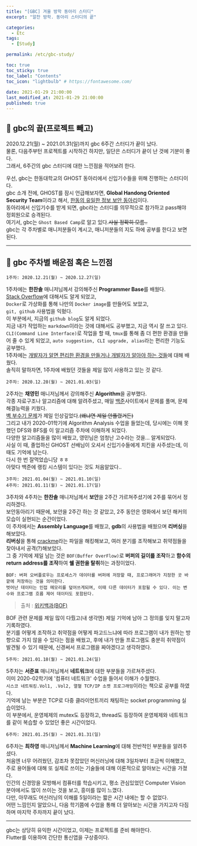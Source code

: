 ```yaml
---
title: "[GBC] 겨울 방학 동아리 스터디"
excerpt: "알찬 방학. 동아리 스터디의 끝"

categories:
  - Etc
tags:
  - [Study]

permalink: /etc/gbc-study/

toc: true
toc_sticky: true
toc_label: "Contents"
toc_icon: "lightbulb" # https://fontawesome.com/
 
date: 2021-01-29 21:00:00
last_modified_at: 2021-01-29 21:00:00
published: true
---
```


## 👻 gbc의 끝(프로젝트 빼고)  

2020.12.21(월) ~ 2021.01.31(일)까지 gbc 6주간 스터디가 끝이 났다.  
물론, 다음주부턴 프로젝트를 시작하긴 하지만, 일단은 스터디가 끝이 난 것에 기분이 좋다.  
그래서, 6주간의 gbc 스터디에 대한 느낀점을 적어보려 한다.  

우선, gbc는 한동대학교의 GHOST 동아리에서 신입기수들을 위해 진행하는 스터디이다.  
gbc 소개 전에, GHOST를 잠시 언급해보자면, **Global Handong Oriented Security Team**이라고 해서, <u>한동의 유일한 정보 보안 동아리</u>이다.  
동아리에서 신입기수를 받게 되면, gbc라는 스터디를 의무적으로 참가하고 pass해야 정회원으로 승격된다.  
여기서, gbc는 `Ghost Based Camp`로 알고 있다.~~사실 정확히 모름..~~  
gbc는 각 주차별로 매니저분들이 계시고, 매니저분들의 지도 하에 공부를 한다고 보면 된다.  

---  

## 🤔 gbc 주차별 배운점 혹은 느낀점  
 
`1주차: 2020.12.21(월) ~ 2020.12.27(일)`  

1주차에는 **한찬솔** 매니저님께서 강의해주신 **Programmer Base**를 배웠다.  
[Stack Overflow](https://stackoverflow.com/)에 대해서도 알게 되었고,  
`Docker`로 가상화를 통해 나만의 `Docker image`를 만들어도 보았고,  
`git, github` 사용법을 익혔다.  
이 부분에서, 지금의 `github blog`도 알게 되었다.  
지금 내가 작업하는 `markdown`이라는 것에 대해서도 공부했고, 지금 역시 잘 쓰고 있다.  
`CLI(Command Line Interface)`로 작업을 할 때, `tmux`를 통해 좀 더 편한 환경을 만들어 줄 수 있게 되었고, `auto suggestion, CLI upgrade, alias`라는 편리한 기능도 공부했다.  
1주차에는 <u>개발자가 알면 편리한 환경을 만들거나 개발자가 알아야 하는 것들</u>에 대해 배웠다.  
솔직히 말하자면, 1주차에 배웠던 것들을 제일 많이 사용하고 있는 것 같다.  

`2주차: 2020.12.28(월) ~ 2021.01.03(일)`  

2주차는 **채영민** 매니저님께서 강의해주신 **Algorithm**을 공부했다.  
각종 자료구조나 알고리즘에 대해 알려주셨고, 매일 [백준](https://www.acmicpc.net/)사이트에서 문제를 풀며, 문제해결능력을 키웠다.  
[벽 부수기 문제](https://www.acmicpc.net/problem/2206)가 제일 인상깊었다.~~(왜냐면 제일 안풀렸거든)~~  
그리고 내가 2020-01학기에 Algorithm Analysis 수업을 들었는데, 당시에는 이해 못했던 DFS와 BFS를 이 알고리즘 주차에 이해하게 되었다.  
다양한 알고리즘들을 많이 배웠고, 영민님은 엄청난 고수라는 것을... 알게되었다.  
사실 이 때, 졸업하신 GHOST 선배님이 오셔서 신입기수들에게 치킨을 사주셨는데, 이 때도 기억에 남는다.  
다시 한 번 잘먹었습니당 ㅎㅎ  
아맞다 백준에 랭킹 시스템이 있다는 것도 처음알았다..  

`3주차: 2021.01.04(월) ~ 2021.01.10(일)`  
`4주차: 2021.01.11(월) ~ 2021.01.17(일)`  

3주차와 4주차는 **한찬솔** 매니저님께서 **보안**을 2주간 가르쳐주셨기에 2주를 묶어서 정리하겠다.  
보안동아리기 때문에, 보안을 2주간 하는 것 같았고, 2주 동안은 영화에서 보던 해커의 모습이 실현되는 순간이었다.  
이 주차에서는 **Assembly Language**를 배웠고, **gdb**의 사용법을 배웠으며 **리버싱**을 해보았다.  
**리버싱**을 통해 <u>crackme</u>라는 파일을 해킹해보고, 여러 분기를 조작해보고 취약점들을 찾아내서 공격(?)해보았다.  
그 중 기억에 제일 남는 것은 `BOF(Buffer OverFlow)`로 **버퍼의 길이를 조작**하고 **함수의 return address를 조작**하여 **쉘 권한을 탈취**하는 과정이었다.  
```  
BOF: 버퍼 오버플로우는 프로세스가 데이터를 버퍼에 저장할 때, 프로그래머가 지정한 곳 바깥에 저장하는 것을 의미한다.
벗어난 데이터는 인접 메모리를 덮어쓰게되며, 이때 다른 데이터가 포함될 수 있다. 이는 변수와 프로그램 흐름 제어 데이터도 포함된다.  
```  
> 출처 : [위키백과(BOF)](https://ko.wikipedia.org/wiki/%EB%B2%84%ED%8D%BC_%EC%98%A4%EB%B2%84%ED%94%8C%EB%A1%9C)  

BOF 관련 문제를 제일 많이 다뤘고(내 생각엔) 제일 기억에 남아 그 정의를 잊지 말고자 기록하였다.  
분기를 어떻게 조작하고 취약점을 어떻게 파고드느냐에 따라 프로그램이 내가 원하는 방향으로 가지 않을 수 있다는 점을 배웠고, 후에 내가 만들 프로그램도 충분히 취약점이 발견될 수 있기 때문에, 신경써서 프로그램을 짜야겠다고 생각하였다.  

`5주차: 2021.01.18(월) ~ 2021.01.24(일)`  

5주차는 **서준표** 매니저님께서 **네트워크**에 대한 부분들을 가르쳐주셨다.  
이미 2020-02학기에 '컴퓨터 네트워크' 수업을 들어서 이해가 수월했다.  
`시스코 네트워킹.Vol1, .Vol2, 열혈 TCP/IP 소켓 프로그래밍`이라는 책으로 공부를 하였다.  
기억에 남는 부분은 TCP로 다중 클라이언트끼리 채팅하는 socket programming 실습이었다.  
이 부분에서, 운영체제의 mutex도 등장하고, thread도 등장하여 운영체제와 네트워크를 같이 복습할 수 있었던 좋은 시간이었다.  

`6주차: 2021.01.25(월) ~ 2021.01.31(일)`  

6주차는 **최하영** 매니저님께서 **Machine Learning**에 대해 전반적인 부분들을 알려주셨다.  
처음엔 너무 어려웠던, 감조차 못잡았던 머신러닝에 대해 3일차부터 조금씩 이해했고, 주로 용어들에 대해 또 실제로 쓰이는 기술들에 대해 이론적으로 알아보는 시간을 가졌다.  
인간의 신경망을 모방해서 컴퓨터를 학습시키고, 평소 관심있었던 Computer Vision 분야에서도 많이 쓰이는 것을 보고, 흥미를 많이 느꼈다.  
다만, 아무래도 머신러닝의 이해를 5일이라는 짧은 시간 내에는 할 수 없었다.  
어떤 느낌인지 알았으니, 다음 학기쯤에 수업을 통해 더 알아보는 시간을 가지고자 다짐하며 마지막 주차까지 끝이 났다.  

---  

gbc는 상당히 유익한 시간이었고, 이제는 프로젝트를 준비 해야한다.  
Flutter를 이용하여 간단한 통신앱을 구상중이다.  